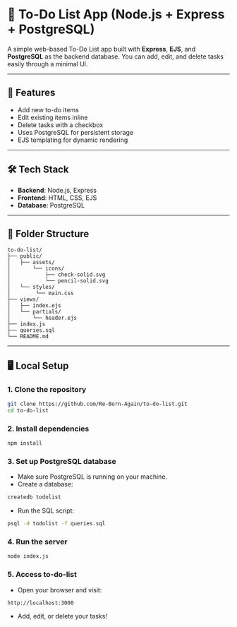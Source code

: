 # 📌 To-Do List App (Node.js + Express + PostgreSQL)

A simple web-based To-Do List app built with **Express**, **EJS**, and **PostgreSQL** as the backend database. You can add, edit, and delete tasks easily through a minimal UI.

---

## 🚀 Features
- Add new to-do items
- Edit existing items inline
- Delete tasks with a checkbox
- Uses PostgreSQL for persistent storage
- EJS templating for dynamic rendering

---

## 🛠️ Tech Stack
- **Backend**: Node.js, Express
- **Frontend**: HTML, CSS, EJS
- **Database**: PostgreSQL

---

## 📂 Folder Structure
```
to-do-list/
├── public/
│   ├── assets/
│       └── icons/
│           ├── check-solid.svg
│           └── pencil-solid.svg
│   └── styles/
│        └── main.css
├── views/
│   ├── index.ejs
│   └── partials/
│       └── header.ejs
├── index.js
├── queries.sql
└── README.md
```

---

## 🖥️ Local Setup

### 1. Clone the repository

```bash
git clone https://github.com/Re-Born-Again/to-do-list.git
cd to-do-list
```
### 2. Install dependencies

```bash
npm install
```

### 3. Set up PostgreSQL database

- Make sure PostgreSQL is running on your machine.
- Create a database:
```bash
createdb todolist
```
- Run the SQL script:
```bash
psql -d todolist -f queries.sql
```

### 4. Run the server

```bash
node index.js
```

### 5. Access to-do-list

- Open your browser and visit:
``` bash
http://localhost:3000
```
- Add, edit, or delete your tasks!
